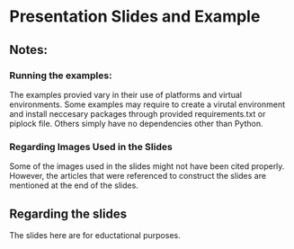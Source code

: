# Presentation Slides and Example

## Notes:

### Running the examples:
The examples provied vary in their use of platforms and virtual environments. Some examples may require to create a virutal environment and install neccesary packages through provided requirements.txt or piplock file. Others simply have no dependencies other than Python.

### Regarding Images Used in the Slides
Some of the images used in the slides might not have been cited properly. However, the articles that were referenced to construct the slides are mentioned at the end of the slides. 

## Regarding the slides
The slides here are for eductational purposes.